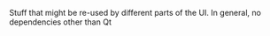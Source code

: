 Stuff that might be re-used by different parts of the UI.
In general, no dependencies other than Qt
